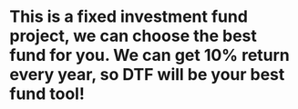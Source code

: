 # This is a fixed investment fund project, we can choose the best fund for you. We can get 10% return every year, so DTF will be your best fund tool!


